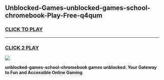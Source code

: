 
## Unblocked-Games-unblocked-games-school-chromebook-Play-Free-q4qum
<h3>
<a href="https://premium76.site?title=unblocked-games-school-chromebook&ref=10A">CLICK TO PLAY</a></h3>
<hr>

<h3>
<a href="https://premium76.site?title=unblocked-games-school-chromebook&ref=10A">CLICK 2 PLAY</a>
  
</h3>

<a href="https://premium76.site?title=unblocked-games-school-chromebook&ref=10A"><img src="https://clearcache.store/games.png"></a>


**unblocked-games-school-chromebook games unblocked: Your Gateway to Fun and Accessible Online Gaming**
